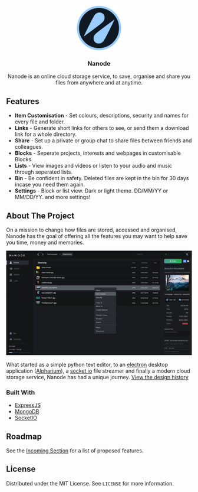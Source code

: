 <!-- PROJECT LOGO -->
<p align="center">
  <a href="https://github.com/BenHinson/nanode">
    <img src="/assets/logo/Nanode Dark Circle.png" alt="Logo" width="120" height="120">
  </a>

  <h3 align="center">Nanode</h3>

  <p align="center">
    Nanode is an online cloud storage service, to save, organise and share you files from anywhere and at anytime.
  </p>
</p>

<!-- Features -->
## Features
- **Item Customisation** - Set colours, descriptions, security and names for every file and folder.
- **Links** - Generate short links for others to see, or send them a download link for a whole directory.
- **Share** - Set up a private or group chat to share files between friends and colleagues.
- **Blocks** - Seperate projects, interests and webpages in customisable Blocks.
- **Lists** - View images and videos or listen to your audio and music through seperated lists.
- **Bin** - Be confident in safety. Deleted files are kept in the bin for 30 days incase you need them again.
- **Settings** - Block or list view. Dark or light theme. DD/MM/YY or MM/DD/YY. and more settings!

<!-- ABOUT THE PROJECT -->
## About The Project

On a mission to change how files are stored, accessed and organised, Nanode has the goal of offering all the features you may want to help save you time, money and memories.

![Nanode Screenshot](/assets/covers/overview.png)

What started as a simple python text editor, to an [electron](https://www.electronjs.org/) desktop application ([Alpharium](https://github.com/BenHinson/Alpharium)), a [socket io](https://socket.io/) file streamer and finally a modern cloud storage service, Nanode has had a unique journey. [View the design history](https://dev.nanode.one/design)

### Built With

* [ExpressJS](https://expressjs.com/)
* [MongoDB](https://www.mongodb.com/)
* [SocketIO](https://socket.io/)


<!-- ROADMAP -->
## Roadmap

See the [Incoming Section](https://dev.nanode.one/) for a list of proposed features.


<!-- LICENSE -->
## License

Distributed under the MIT License. See `LICENSE` for more information.
